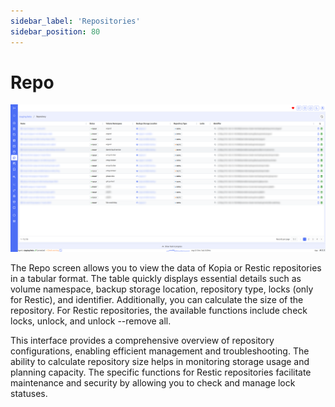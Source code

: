 ```yaml
---
sidebar_label: 'Repositories'
sidebar_position: 80
---
```


# Repo

![storage location](./../../assets/screenshots/10_repo.png)

The Repo screen allows you to view the data of Kopia or Restic repositories in a tabular format. The table quickly displays essential details such as volume namespace, backup storage location, repository type, locks (only for Restic), and identifier. Additionally, you can calculate the size of the repository. For Restic repositories, the available functions include check locks, unlock, and unlock --remove all.

This interface provides a comprehensive overview of repository configurations, enabling efficient management and troubleshooting. The ability to calculate repository size helps in monitoring storage usage and planning capacity. The specific functions for Restic repositories facilitate maintenance and security by allowing you to check and manage lock statuses.
